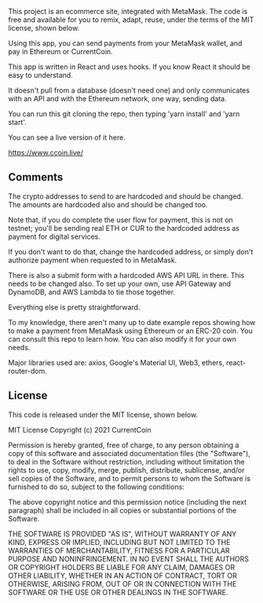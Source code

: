 This project is an ecommerce site, integrated with MetaMask. The code is free and available for you to remix, adapt, reuse, under the terms of the MIT license, shown below.

Using this app, you can send payments from your MetaMask wallet, and pay in Ethereum or CurrentCoin.

This app is written in React and uses hooks. If you know React it should be easy to understand. 

It doesn't pull from a database (doesn't need one) and only communicates with an API and with the Ethereum network, one way, sending data.

You can run this git cloning the repo, then typing 'yarn install' and 'yarn start'.

You can see a live version of it here.

https://www.ccoin.live/
     	 
## Comments

The crypto addresses to send to are hardcoded and should be changed. The amounts are hardcoded also and should be changed too. 

Note that, if you do complete the user flow for payment, this is not on testnet; you'll be sending real ETH or CUR to the hardcoded address as payment for digital services. 

If you don't want to do that, change the hardcoded address, or simply don't authorize payment when requested to in MetaMask.

There is also a submit form with a hardcoded AWS API URL in there. This needs to be changed also. To set up your own, use API Gateway and DynamoDB, and AWS Lambda to tie those together.

Everything else is pretty straightforward. 

To my knowledge, there aren't many up to date example repos showing how to make a payment from MetaMask using Ethereum or an ERC-20 coin. You can consult this repo to learn how. You can also modify it for your own needs.

Major libraries used are: axios, Google's Material UI, Web3, ethers, react-router-dom.

## License

This code is released under the MIT license, shown below.

MIT License Copyright (c) 2021 CurrentCoin

Permission is hereby granted, free of charge, to any person obtaining a copy of this software and associated documentation files (the "Software"), to deal in the Software without restriction, including without limitation the rights to use, copy, modify, merge, publish, distribute, sublicense, and/or sell copies of the Software, and to permit persons to whom the Software is furnished to do so, subject to the following conditions:

The above copyright notice and this permission notice (including the next paragraph) shall be included in all copies or substantial portions of the Software.

THE SOFTWARE IS PROVIDED "AS IS", WITHOUT WARRANTY OF ANY KIND, EXPRESS OR IMPLIED, INCLUDING BUT NOT LIMITED TO THE WARRANTIES OF MERCHANTABILITY, FITNESS FOR A PARTICULAR PURPOSE AND NONINFRINGEMENT. IN NO EVENT SHALL THE AUTHORS OR COPYRIGHT HOLDERS BE LIABLE FOR ANY CLAIM, DAMAGES OR OTHER LIABILITY, WHETHER IN AN ACTION OF CONTRACT, TORT OR OTHERWISE, ARISING FROM, OUT OF OR IN CONNECTION WITH THE SOFTWARE OR THE USE OR OTHER DEALINGS IN THE SOFTWARE.
